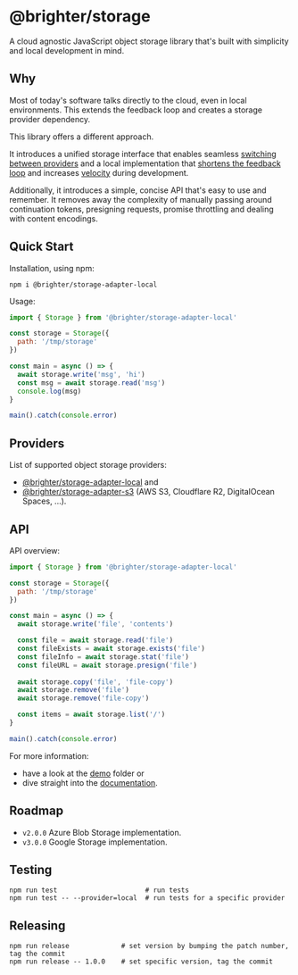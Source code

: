 # @brighter/storage

A cloud agnostic JavaScript object storage library that's built with simplicity and local development in mind.

## Why

Most of today's software talks directly to the cloud, even in local environments. This extends the feedback loop and creates a storage provider dependency.

This library offers a different approach.

It introduces a unified storage interface that enables seamless [switching between providers](https://www.cloudflare.com/learning/cloud/what-is-vendor-lock-in/) and a local implementation that [shortens the feedback loop](https://twitter.com/kentbeck/status/531964254946328576) and increases [velocity](https://arc.codes/docs/en/guides/developer-experience/local-development) during development.

Additionally, it introduces a simple, concise API that's easy to use and remember. It removes away the complexity of manually passing around continuation tokens, presigning requests, promise throttling and dealing with content encodings.

## Quick Start

Installation, using npm:

```
npm i @brighter/storage-adapter-local
```

Usage:

```js
import { Storage } from '@brighter/storage-adapter-local'

const storage = Storage({
  path: '/tmp/storage'
})

const main = async () => {
  await storage.write('msg', 'hi')
  const msg = await storage.read('msg')
  console.log(msg)
}

main().catch(console.error)
```

## Providers

List of supported object storage providers:

* [@brighter/storage-adapter-local](src/storage-adapter-local/) and
* [@brighter/storage-adapter-s3](src/storage-adapter-s3/) (AWS S3, Cloudflare R2, DigitalOcean Spaces, ...).

## API

API overview:

```js
import { Storage } from '@brighter/storage-adapter-local'

const storage = Storage({
  path: '/tmp/storage'
})

const main = async () => {
  await storage.write('file', 'contents')

  const file = await storage.read('file')
  const fileExists = await storage.exists('file')
  const fileInfo = await storage.stat('file')
  const fileURL = await storage.presign('file')
  
  await storage.copy('file', 'file-copy')
  await storage.remove('file')
  await storage.remove('file-copy')

  const items = await storage.list('/')
}

main().catch(console.error)
```

For more information:

- have a look at the [demo](demo/) folder or
- dive straight into the [documentation](src/storage/docs/Storage.md).

## Roadmap

- `v2.0.0` Azure Blob Storage implementation.
- `v3.0.0` Google Storage implementation.

## Testing

```
npm run test                      # run tests
npm run test -- --provider=local  # run tests for a specific provider
```

## Releasing

```
npm run release             # set version by bumping the patch number, tag the commit
npm run release -- 1.0.0    # set specific version, tag the commit
```
